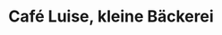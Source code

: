 ---
title: "Café Luise, kleine Bäckerei"
url: /hamburg/cafe-luise-kleine-baeckerei/
shop: Bäckerei
---